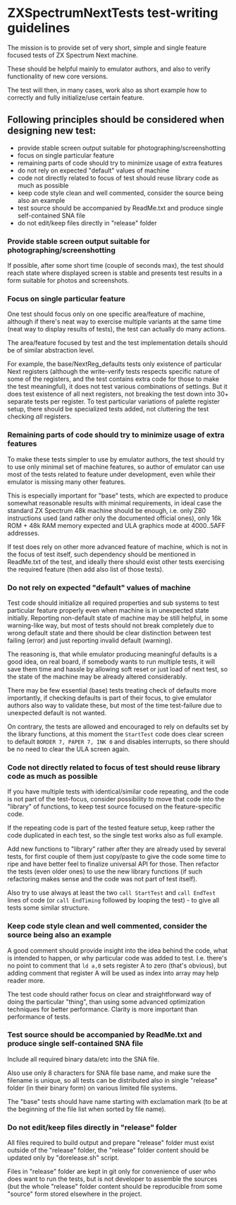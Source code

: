 # ZXSpectrumNextTests test-writing guidelines

The mission is to provide set of very short, simple and single feature focused tests of ZX Spectrum Next machine.

These should be helpful mainly to emulator authors, and also to verify functionality of new core versions.

The test will then, in many cases, work also as short example how to correctly and fully initialize/use certain feature.

## Following principles should be considered when designing new test:

* provide stable screen output suitable for photographing/screenshotting
* focus on single particular feature
* remaining parts of code should try to minimize usage of extra features
* do not rely on expected "default" values of machine
* code not directly related to focus of test should reuse library code as much as possible
* keep code style clean and well commented, consider the source being also an example
* test source should be accompanied by ReadMe.txt and produce single self-contained SNA file
* do not edit/keep files directly in "release" folder

### Provide stable screen output suitable for photographing/screenshotting

If possible, after some short time (couple of seconds max), the test should reach state where displayed screen is stable and presents test results in a form suitable for photos and screenshots.

### Focus on single particular feature

One test should focus only on one specific area/feature of machine, although if there's neat way to exercise multiple variants at the same time (neat way to display results of tests), the test can actually do many actions.

The area/feature focused by test and the test implementation details should be of similar abstraction level.

For example, the base/NextReg_defaults tests only existence of particular Next registers (although the write-verify tests respects specific nature of some of the registers, and the test contains extra code for those to make the test meaningful), it does not test various combinations of settings. But it does test existence of all next registers, not breaking the test down into 30+ separate tests per register. To test particular variations of palette register setup, there should be specialized tests added, not cluttering the test checking _all_ registers.

### Remaining parts of code should try to minimize usage of extra features

To make these tests simpler to use by emulator authors, the test should try to use only minimal set of machine features, so author of emulator can use most of the tests related to feature under development, even while their emulator is missing many other features.

This is especially important for "base" tests, which are expected to produce somewhat reasonable results with minimal requirements, in ideal case the standard ZX Spectrum 48k machine should be enough, i.e. only Z80 instructions used (and rather only the documented official ones), only 16k ROM + 48k RAM memory expected and ULA graphics mode at $4000..$5AFF addresses.

If test does rely on other more advanced feature of machine, which is not in the focus of test itself, such dependency should be mentioned in ReadMe.txt of the test, and ideally there should exist other tests exercising the required feature (then add also list of those tests).

### Do not rely on expected "default" values of machine

Test code should initialize all required properties and sub systems to test particular feature properly even when machine is in unexpected state initially. Reporting non-default state of machine may be still helpful, in some warning-like way, but most of tests should not break completely due to wrong default state and there should be clear distinction between test failing (error) and just reporting invalid default (warning).

The reasoning is, that while emulator producing meaningful defaults is a good idea, on real board, if somebody wants to run multiple tests, it will save them time and hassle by allowing soft reset or just load of next test, so the state of the machine may be already altered considerably.

There may be few essential (base) tests treating check of defaults more importantly, if checking defaults is part of their focus, to give emulator authors also way to validate these, but most of the time test-failure due to unexpected default is not wanted.

On contrary, the tests are allowed and encouraged to rely on defaults set by the library functions, at this moment the `StartTest` code does clear screen to default `BORDER 7, PAPER 7, INK 0` and disables interrupts, so there should be no need to clear the ULA screen again.

### Code not directly related to focus of test should reuse library code as much as possible

If you have multiple tests with identical/similar code repeating, and the code is not part of the test-focus, consider possibility to move that code into the "library" of functions, to keep test source focused on the feature-specific code.

If the repeating code is part of the tested feature setup, keep rather the code duplicated in each test, so the single test works also as full example.

Add new functions to "library" rather after they are already used by several tests, for first couple of them just copy/paste to give the code some time to ripe and have better feel to finalize universal API for those. Then refactor the tests (even older ones) to use the new library functions (if such refactoring makes sense and the code was not part of test itself).

Also try to use always at least the two `call StartTest` and `call EndTest` lines of code (or `call EndTiming` followed by looping the test) - to give all tests some similar structure.

### Keep code style clean and well commented, consider the source being also an example

A good comment should provide insight into the idea behind the code, what is intended to happen, or why particular code was added to test. I.e. there's no point to comment that `ld a,0` sets register A to zero (that's obvious), but adding comment that register A will be used as index into array may help reader more.

The test code should rather focus on clear and straightforward way of doing the particular "thing", than using some advanced optimization techniques for better performance. Clarity is more important than performance of tests.

### Test source should be accompanied by ReadMe.txt and produce single self-contained SNA file

Include all required binary data/etc into the SNA file.

Also use only 8 characters for SNA file base name, and make sure the filename is unique, so all tests can be distributed also in single "release" folder (in their binary form) on various limited file systems.

The "base" tests should have name starting with exclamation mark (to be at the beginning of the file list when sorted by file name).

### Do not edit/keep files directly in "release" folder

All files required to build output and prepare "release" folder must exist outside of the "release" folder, the "release" folder content should be updated only by "dorelease.sh" script.

Files in "release" folder are kept in git only for convenience of user who does want to run the tests, but is not developer to assemble the sources (but the whole "release" folder content should be reproducible from some "source" form stored elsewhere in the project.
